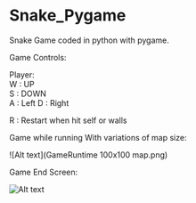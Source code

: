 # Snake_Pygame
Snake Game coded in python with pygame.

Game Controls:

Player:  
W : UP  
S : DOWN  
A : Left
D : Right

R : Restart when hit self or walls

Game while running With variations of map size:

![Alt text](GameRuntime 100x100 map.png)

Game End Screen:

![Alt text](GameEnd.png)

